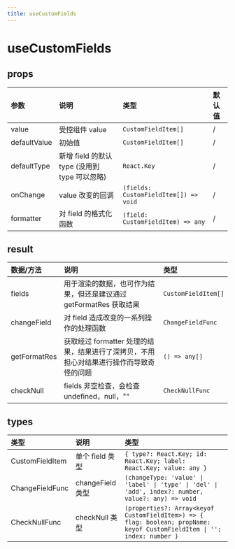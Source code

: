 ```yaml
---
title: useCustomFields
---
```


# useCustomFields

<code src="./demos/base.tsx"></code>

<code src="./demos/base2.tsx"></code>

<code src="./demos/customDemo.tsx"></code>

<code src="./demos/ctrlDemo.tsx"></code>

## props

| 参数         | 说明                                          | 类型                                  | 默认值 |
| :----------- | :-------------------------------------------- | :------------------------------------ | :----- |
| value        | 受控组件 value                                | `CustomFieldItem[]`                   | /      |
| defaultValue | 初始值                                        | `CustomFieldItem[]`                   | /      |
| defaultType  | 新增 field 的默认 type (没用到 type 可以忽略) | `React.Key`                           | /      |
| onChange     | value 改变的回调                              | `(fields: CustomFieldItem[]) => void` | /      |
| formatter    | 对 field 的格式化函数                         | `(field: CustomFieldItem) => any`     | /      |

## result

| 数据/方法    | 说明                                                                                    | 类型                |
| :----------- | :-------------------------------------------------------------------------------------- | :------------------ |
| fields       | 用于渲染的数据，也可作为结果，但还是建议通过 getFormatRes 获取结果                      | `CustomFieldItem[]` |
| changeField  | 对 field 造成改变的一系列操作的处理函数                                                 | `ChangeFieldFunc`   |
| getFormatRes | 获取经过 formatter 处理的结果，结果进行了深拷贝，不用担心对结果进行操作而导致奇怪的问题 | `() => any[]`       |
| checkNull    | fields 非空检查，会检查 undefined，null，""                                             | `CheckNullFunc`     |

## types

| 类型            | 说明             | 类型                                                                                                                     |
| :-------------- | :--------------- | :----------------------------------------------------------------------------------------------------------------------- |
| CustomFieldItem | 单个 field 类型  | `{ type?: React.Key; id: React.Key; label: React.Key; value: any }`                                                      |
| ChangeFieldFunc | changeField 类型 | `(changeType: 'value' \| 'label' \| 'type' \| 'del' \| 'add', index?: number, value?: any) => void`                      |
| CheckNullFunc   | checkNull 类型   | `(properties?: Array<keyof CustomFieldItem>) => { flag: boolean; propName: keyof CustomFieldItem \| ''; index: number }` |
